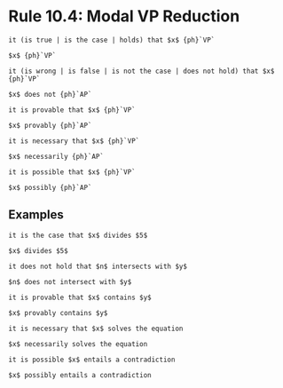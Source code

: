 Rule 10.4: Modal VP Reduction
=============================


```{rewrite-rule}
it (is true | is the case | holds) that $x$ {ph}`VP`

$x$ {ph}`VP`
```

```{rewrite-rule}
it (is wrong | is false | is not the case | does not hold) that $x$ {ph}`VP`

$x$ does not {ph}`AP`
```

```{rewrite-rule}
it is provable that $x$ {ph}`VP`

$x$ provably {ph}`AP`
```

```{rewrite-rule}
it is necessary that $x$ {ph}`VP`

$x$ necessarily {ph}`AP`
```

```{rewrite-rule}
it is possible that $x$ {ph}`VP`

$x$ possibly {ph}`AP`
```


Examples
--------

```{rewrite-rule}
it is the case that $x$ divides $5$

$x$ divides $5$
```

```{rewrite-rule}
it does not hold that $n$ intersects with $y$

$n$ does not intersect with $y$
```

```{rewrite-rule}
it is provable that $x$ contains $y$

$x$ provably contains $y$
```

```{rewrite-rule}
it is necessary that $x$ solves the equation

$x$ necessarily solves the equation
```

```{rewrite-rule}
it is possible $x$ entails a contradiction

$x$ possibly entails a contradiction
```

